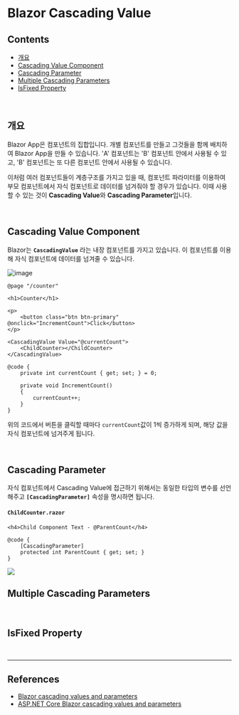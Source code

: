 # Blazor Cascading Value

## Contents
- [개요](#개요)
- [Cascading Value Component](#cascading-value-component)
- [Cascading Parameter](#cascading-parameter)
- [Multiple Cascading Parameters](#multiple-cascading-parameters)
- [IsFixed Property](#isfixed-property)

<br>

## 개요
Blazor App은 컴포넌트의 집합입니다. 개별 컴포넌트를 만들고 그것들을 함께 배치하여 Blazor App을 만들 수 있습니다. 
'A' 컴포넌트는 'B' 컴포넌트 안에서 사용될 수 있고, 'B' 컴포넌트는 또 다른 컴포넌트 안에서 사용될 수 있습니다.

이처럼 여러 컴포넌트들이 계층구조를 가지고 있을 때, 컴포넌트 파라미터를 이용하여 부모 컴포넌트에서 자식 컴포넌트로 데이터를 넘겨줘야 할 경우가 있습니다.
이때 사용할 수 있는 것이 **Cascading Value**와 **Cascading Parameter**입니다.

<br>

## Cascading Value Component
Blazor는 **`CascadingValue`** 라는 내장 컴포넌트를 가지고 있습니다. 이 컴포넌트를 이용해 자식 컴포넌트에 데이터를 넘겨줄 수 있습니다.

![image](https://user-images.githubusercontent.com/74305823/164609018-1ab8e2d8-a6a9-498d-bc97-5fb8168f45d5.png)


```razor
@page "/counter"

<h1>Counter</h1>

<p>
    <button class="btn btn-primary" @onclick="IncrementCount">Click</button>
</p>

<CascadingValue Value="@currentCount">
    <ChildCounter></ChildCounter>
</CascadingValue>

@code {
    private int currentCount { get; set; } = 0;

    private void IncrementCount()
    {
        currentCount++;
    }
}
```

위의 코드에서 버튼을 클릭할 때마다 `currentCount`값이 1씩 증가하게 되며, 해당 값을 자식 컴포넌트에 넘겨주게 됩니다.

<br>

## Cascading Parameter

자식 컴포넌트에서 Cascading Value에 접근하기 위해서는 동일한 타입의 변수를 선언해주고 **`[CascadingParameter]`** 속성을 명시하면 됩니다.

#### `ChildCounter.razor`
```razor
<h4>Child Component Text - @ParentCount</h4>

@code {
    [CascadingParameter]
    protected int ParentCount { get; set; }
}
```

<img src="https://user-images.githubusercontent.com/74305823/164612965-c2bfb7cc-e54b-491b-83c5-ff5c7ebde270.gif"/>

<br>

## Multiple Cascading Parameters


<br>

## IsFixed Property

<br>

***

## References
- [Blazor cascading values and parameters](https://www.pragimtech.com/blog/blazor/blazor-cascading-values-parameters/)
- [ASP.NET Core Blazor cascading values and parameters](https://docs.microsoft.com/en-us/aspnet/core/blazor/components/cascading-values-and-parameters?view=aspnetcore-6.0)
